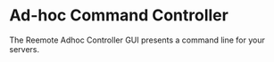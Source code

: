 # Ad-hoc Command Controller

The Reemote Adhoc Controller GUI presents a command line for your servers.
